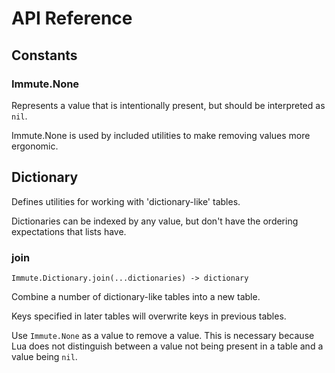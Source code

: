 # API Reference

## Constants

### Immute.None
Represents a value that is intentionally present, but should be interpreted
as `nil`.

Immute.None is used by included utilities to make removing values more
ergonomic.

## Dictionary
Defines utilities for working with 'dictionary-like' tables.

Dictionaries can be indexed by any value, but don't have the ordering
expectations that lists have.

### join
```
Immute.Dictionary.join(...dictionaries) -> dictionary
```

Combine a number of dictionary-like tables into a new table.

Keys specified in later tables will overwrite keys in previous tables.

Use `Immute.None` as a value to remove a value. This is necessary because
Lua does not distinguish between a value not being present in a table and a
value being `nil`.